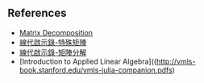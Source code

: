 ## References
* [Matrix Decomposition](https://en.wikipedia.org/wiki/Matrix_decomposition)
* [線代啟示錄-特殊矩陣](https://ccjou.wordpress.com/%E5%B0%88%E9%A1%8C%E6%8E%A2%E7%A9%B6/%E7%89%B9%E6%AE%8A%E7%9F%A9%E9%99%A3/)
* [線代啟示錄-矩陣分解](https://ccjou.wordpress.com/%E5%B0%88%E9%A1%8C%E6%8E%A2%E7%A9%B6/%E7%9F%A9%E9%99%A3%E5%88%86%E8%A7%A3/)
* [Introduction to Applied Linear Algebra]((http://vmls-book.stanford.edu/vmls-julia-companion.pdfs)